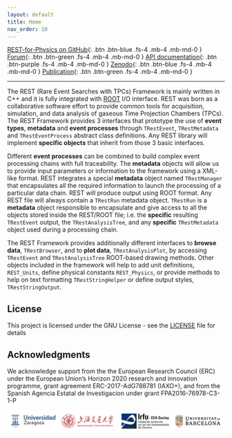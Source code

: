 ```yaml
---
layout: default
title: Home
nav_order: 10
---
```


[REST-for-Physics on GitHub](https://github.com/rest-for-physics){: .btn .btn-blue .fs-4 .mb-4 .mb-md-0 }
[Forum](http://rest-forum.unizar.es){: .btn .btn-green .fs-4 .mb-4 .mb-md-0 }
[API documentation](https://sultan.unizar.es/rest){: .btn .btn-purple .fs-4 .mb-4 .mb-md-0 }
[Zenodo](https://doi.org/10.5281/zenodo.4922415){: .btn .btn-blue .fs-4 .mb-4 .mb-md-0 }
[Publication](https://doi.org/10.1016/j.cpc.2021.108281){: .btn .btn-green .fs-4 .mb-4 .mb-md-0 }

---

The REST (Rare Event Searches with TPCs) Framework is mainly written in C++ and it is fully integrated with [ROOT](https://root.cern.ch) I/O interface.
REST was born as a collaborative software effort to provide common tools for acquisition, simulation, and data analysis of gaseous Time Projection Chambers (TPCs).
The REST Framework provides 3 interfaces that prototype the use of **event types**, **metadata** and **event processes** through `TRestEvent`, `TRestMetadata` and `TRestEventProcess` abstract class definitions.
Any REST library will implement **specific objects** that inherit from those 3 basic interfaces. 

Different **event processes** can be combined to build complex event processing chains with full traceability. 
The **metadata** objects will allow us to provide input parameters or information to the framework using a XML-like format.
REST integrates a special **metadata** object named `TRestManager` that encapsulates all the required information to launch the processing of a particular data chain.
REST will produce output using ROOT format. Any REST file will always contain a `TRestRun` metadata object.
`TRestRun` is a **metadata** object responsible to encapsulate and give access to all the objects stored inside the REST/ROOT file; 
i.e. the **specific** resulting `TRestEvent` output, the `TRestAnalysisTree`, and any **specific** `TRestMetadata` object used during a processing chain.

The REST Framework provides additionally different interfaces to **browse data**, `TRestBrowser`, and to **plot data**, `TRestAnalysisPlot`, by accessing `TRestEvent` and `TRestAnalysisTree` ROOT-based drawing methods.
Other objects included in the framework will help to add unit definitions, `REST_Units`, define physical constants `REST_Physics`, or provide methods to help on text formatting `TRestStringHelper` or define output styles, `TRestStringOutput`.

## License

This project is licensed under the GNU License - see the [LICENSE](assets/LICENCE) file for details

## Acknowledgments

We acknowledge support from the the European Research Council (ERC) under the European Union’s Horizon 2020 research and innovation programme, grant agreement ERC-2017-AdG788781 (IAXO+), and from the Spanish Agencia Estatal de Investigacion under grant FPA2016-76978-C3-1-P

![Insitution logos](assets/images/institution_logos.png)

